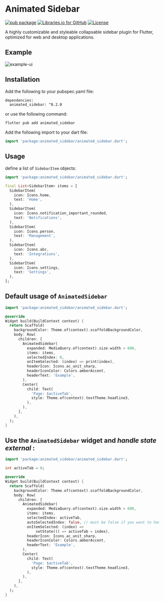 # Animated Sidebar

[![pub package](https://img.shields.io/pub/v/animated_sidebar.svg?style=flat-square)](https://pub.dev/packages/animated_sidebar)
[![Libraries.io for GitHub](https://img.shields.io/librariesio/github/kesimo/animated_sidebar.svg?style=flat-square)](https://libraries.io/github/kesimo/animated_sidebar) 
[![License](https://img.shields.io/badge/License-MIT%20-green.svg?style=flat-square)](https://opensource.org/licenses/MIT)

A highly customizable and styleable collapsable sidebar plugin for Flutter, optimized for web and desktop applications.

## Example

![example-ui](https://github.com/kesimo/animated_sidebar/blob/main/media/example.gif)

## Installation

Add the following to your pubspec.yaml file:

```bash
dependencies:
  animated_sidebar: ^0.2.0 
```

or use the following command:

```bash
flutter pub add animated_sidebar
```

Add the following import to your dart file:

```dart
import 'package:animated_sidebar/animated_sidebar.dart';
```

## Usage

define a list of `SidebarItem` objects:

```dart
import 'package:animated_sidebar/animated_sidebar.dart';

final List<SidebarItem> items = [
  SidebarItem(
    icon: Icons.home,
    text: 'Home',
  ),
  SidebarItem(
    icon: Icons.notification_important_rounded,
    text: 'Notifications',
  ),
  SidebarItem(
    icon: Icons.person,
    text: 'Management',
  ),
  SidebarItem(
    icon: Icons.abc,
    text: 'Integrations',
  ),
  SidebarItem(
    icon: Icons.settings,
    text: 'Settings',
  ),
];

```

## Default usage of `AnimatedSidebar`

```dart
import 'package:animated_sidebar/animated_sidebar.dart';

@override
Widget build(BuildContext context) {
  return Scaffold(
    backgroundColor: Theme.of(context).scaffoldBackgroundColor,
    body: Row(
      children: [
        AnimatedSidebar(
          expanded: MediaQuery.of(context).size.width > 600,
          items: items,
          selectedIndex: 0,
          onItemSelected: (index) => print(index),
          headerIcon: Icons.ac_unit_sharp,
          headerIconColor: Colors.amberAccent,
          headerText: 'Example',
        ),
        Center(
          child: Text(
            'Page: $activeTab',
            style: Theme.of(context).textTheme.headline3,
          ),
        ),
      ],
    ),
  );
}
```


## Use the `AnimatedSidebar` widget and *handle state external* :

```dart
import 'package:animated_sidebar/animated_sidebar.dart';

int activeTab = 0;

@override
Widget build(BuildContext context) {
  return Scaffold(
    backgroundColor: Theme.of(context).scaffoldBackgroundColor,
    body: Row(
      children: [
        AnimatedSidebar(
          expanded: MediaQuery.of(context).size.width > 600,
          items: items,
          selectedIndex: activeTab,
          autoSelectedIndex: false, // must be false if you want to handle state external
          onItemSelected: (index) =>
              setState(() => activeTab = index),
          headerIcon: Icons.ac_unit_sharp,
          headerIconColor: Colors.amberAccent,
          headerText: 'Example',
        ),
        Center(
          child: Text(
            'Page: $activeTab',
            style: Theme.of(context).textTheme.headline3,
          ),
        ),
      ],
    ),
  );
}
```
